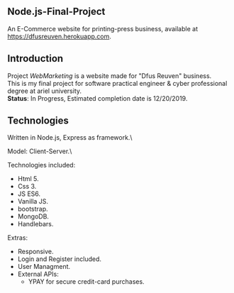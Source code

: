 
## Node.js-Final-Project
An E-Commerce website for printing-press business,
available at https://dfusreuven.herokuapp.com.


## Introduction 
Project *WebMarketing* is a website made for "Dfus Reuven" business.\
This is my final project for software practical engineer & cyber professional degree at ariel university.\
**Status**:
In Progress, Estimated completion date is 12/20/2019.
## Technologies
Written in Node.js, Express as framework.\

Model: Client-Server.\

Technologies included:
- Html 5.
- Css 3.
- JS ES6.
- Vanilla JS.
- bootstrap.
- MongoDB.
- Handlebars.

Extras:
- Responsive.
- Login and Register included.
- User Managment.
- External APIs:
  - YPAY for secure credit-card purchases.




